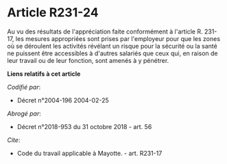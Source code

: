 # Article R231-24

Au vu des résultats de l'appréciation faite conformément à l'article R. 231-17, les mesures appropriées sont prises par
l'employeur pour que les zones où se déroulent les activités révélant un risque pour la sécurité ou la santé ne puissent être
accessibles à d'autres salariés que ceux qui, en raison de leur travail ou de leur fonction, sont amenés à y pénétrer.

**Liens relatifs à cet article**

_Codifié par_:

  - Décret n°2004-196 2004-02-25

_Abrogé par_:

  - Décret n°2018-953 du 31 octobre 2018 - art. 56

_Cite_:

  - Code du travail applicable à Mayotte. - art. R231-17
